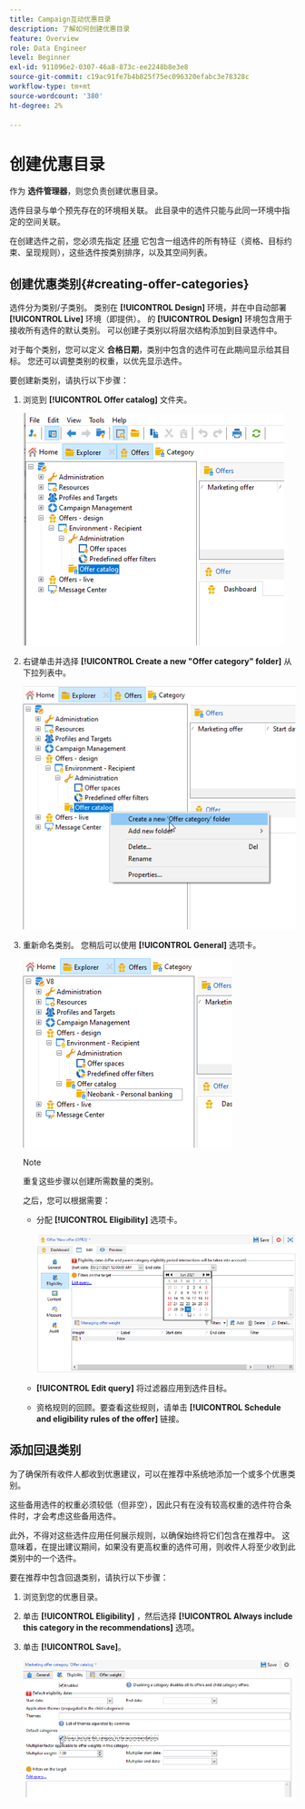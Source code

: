 ```yaml
---
title: Campaign互动优惠目录
description: 了解如何创建优惠目录
feature: Overview
role: Data Engineer
level: Beginner
exl-id: 911096e2-0307-46a8-873c-ee2248b8e3e8
source-git-commit: c19ac91fe7b4b825f75ec096320efabc3e78328c
workflow-type: tm+mt
source-wordcount: '380'
ht-degree: 2%

---
```


# 创建优惠目录

作为 **选件管理器**，则您负责创建优惠目录。

选件目录与单个预先存在的环境相关联。 此目录中的选件只能与此同一环境中指定的空间关联。

在创建选件之前，您必须先指定 [环境](interaction-env.md) 它包含一组选件的所有特征（资格、目标约束、呈现规则），这些选件按类别排序，以及其空间列表。

## 创建优惠类别{#creating-offer-categories}

选件分为类别/子类别。 类别在 **[!UICONTROL Design]** 环境，并在中自动部署 **[!UICONTROL Live]** 环境（即提供）。 的 **[!UICONTROL Design]** 环境包含用于接收所有选件的默认类别。 可以创建子类别以将层次结构添加到目录选件中。

对于每个类别，您可以定义 **合格日期**，类别中包含的选件可在此期间显示给其目标。 您还可以调整类别的权重，以优先显示选件。

要创建新类别，请执行以下步骤：

1. 浏览到 **[!UICONTROL Offer catalog]** 文件夹。

   ![](assets/offer_cat_create_001.png)

1. 右键单击并选择 **[!UICONTROL Create a new "Offer category" folder]** 从下拉列表中。

   ![](assets/offer_cat_create_002.png)

1. 重新命名类别。 您稍后可以使用 **[!UICONTROL General]** 选项卡。

   ![](assets/offer_cat_create_003.png)

   >[!NOTE]
   >
   >重复这些步骤以创建所需数量的类别。

   之后，您可以根据需要：

   * 分配 **[!UICONTROL Eligibility]** 选项卡。

      ![](assets/offer_cat_create_004.png)

   * **[!UICONTROL Edit query]** 将过滤器应用到选件目标。

   * 资格规则的回顾。要查看这些规则，请单击 **[!UICONTROL Schedule and eligibility rules of the offer]** 链接。

## 添加回退类别

为了确保所有收件人都收到优惠建议，可以在推荐中系统地添加一个或多个优惠类别。

这些备用选件的权重必须较低（但非空），因此只有在没有较高权重的选件符合条件时，才会考虑这些备用选件。

此外，不得对这些选件应用任何展示规则，以确保始终将它们包含在推荐中。 这意味着，在提出建议期间，如果没有更高权重的选件可用，则收件人将至少收到此类别中的一个选件。

要在推荐中包含回退类别，请执行以下步骤：

1. 浏览到您的优惠目录。
1. 单击 **[!UICONTROL Eligibility]** ，然后选择 **[!UICONTROL Always include this category in the recommendations]** 选项。
1. 单击 **[!UICONTROL Save]**。

   ![](assets/offer_cat_default_001.png)
